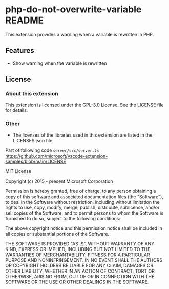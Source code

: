# php-do-not-overwrite-variable README

This extension provides a warning when a variable is rewritten in PHP.

## Features

- Show warning when the variable is rewritten

## License

### About this extension

This extension is licensed under the GPL-3.0 License. See the [LICENSE](LICENSE) file for details.

### Other

- The licenses of the libraries used in this extension are listed in the LICENSES.json file.

Part of following code
`server/src/server.ts`
<https://github.com/microsoft/vscode-extension-samples/blob/main/LICENSE>

MIT License

Copyright (c) 2015 - present Microsoft Corporation

Permission is hereby granted, free of charge, to any person obtaining a copy
of this software and associated documentation files (the "Software"), to deal
in the Software without restriction, including without limitation the rights
to use, copy, modify, merge, publish, distribute, sublicense, and/or sell
copies of the Software, and to permit persons to whom the Software is
furnished to do so, subject to the following conditions:

The above copyright notice and this permission notice shall be included in all
copies or substantial portions of the Software.

THE SOFTWARE IS PROVIDED "AS IS", WITHOUT WARRANTY OF ANY KIND, EXPRESS OR
IMPLIED, INCLUDING BUT NOT LIMITED TO THE WARRANTIES OF MERCHANTABILITY,
FITNESS FOR A PARTICULAR PURPOSE AND NONINFRINGEMENT. IN NO EVENT SHALL THE
AUTHORS OR COPYRIGHT HOLDERS BE LIABLE FOR ANY CLAIM, DAMAGES OR OTHER
LIABILITY, WHETHER IN AN ACTION OF CONTRACT, TORT OR OTHERWISE, ARISING FROM,
OUT OF OR IN CONNECTION WITH THE SOFTWARE OR THE USE OR OTHER DEALINGS IN THE
SOFTWARE.
